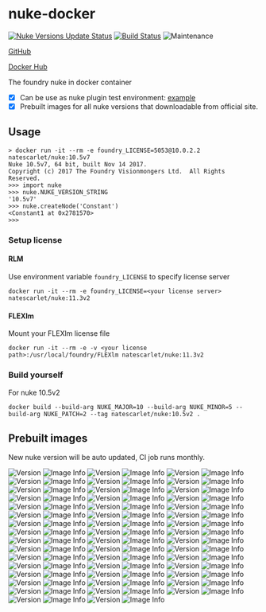 # nuke-docker

[![Nuke Versions Update Status](https://github.com/NateScarlet/nuke-docker/workflows/update-nuke-versions/badge.svg)](https://github.com/NateScarlet/nuke-docker/actions?query=workflow%3Aupdate-nuke-versions)
[![Build Status](https://img.shields.io/circleci/project/github/NateScarlet/nuke-docker.svg)](https://circleci.com/gh/NateScarlet/nuke-docker)
![Maintenance](https://img.shields.io/maintenance/yes/2020.svg)

[GitHub](https://github.com/NateScarlet/nuke-docker)

[Docker Hub](https://hub.docker.com/r/natescarlet/nuke)

The foundry nuke in docker container

- [x] Can be use as nuke plugin test environment: [example](https://github.com/WuLiFang/Nuke/blob/69239d67ba8b5457c949ce29a5362711c242ac4a/.drone.yml)
- [x] Prebuilt images for all nuke versions that downloadable from official site.

## Usage

```shell
> docker run -it --rm -e foundry_LICENSE=5053@10.0.2.2 natescarlet/nuke:10.5v7
Nuke 10.5v7, 64 bit, built Nov 14 2017.
Copyright (c) 2017 The Foundry Visionmongers Ltd.  All Rights Reserved.
>>> import nuke
>>> nuke.NUKE_VERSION_STRING
'10.5v7'
>>> nuke.createNode('Constant')
<Constant1 at 0x2781570>
>>>
```

### Setup license

#### RLM

Use environment variable `foundry_LICENSE` to specify license server

```shell
docker run -it --rm -e foundry_LICENSE=<your license server> natescarlet/nuke:11.3v2
```

#### FLEXlm

Mount your FLEXlm license file

```shell
docker run -it --rm -e -v <your license path>:/usr/local/foundry/FLEXlm natescarlet/nuke:11.3v2
```

### Build yourself

For nuke 10.5v2

```shell
docker build --build-arg NUKE_MAJOR=10 --build-arg NUKE_MINOR=5 --build-arg NUKE_PATCH=2 --tag natescarlet/nuke:10.5v2 .
```

## Prebuilt images

New nuke version will be auto updated, CI job runs monthly.

<!-- image badges start -->

![Version](https://images.microbadger.com/badges/version/natescarlet/nuke:9.0v1.svg)
![Image Info](https://images.microbadger.com/badges/image/natescarlet/nuke:9.0v1.svg)
![Version](https://images.microbadger.com/badges/version/natescarlet/nuke:9.0v2.svg)
![Image Info](https://images.microbadger.com/badges/image/natescarlet/nuke:9.0v2.svg)
![Version](https://images.microbadger.com/badges/version/natescarlet/nuke:9.0v3.svg)
![Image Info](https://images.microbadger.com/badges/image/natescarlet/nuke:9.0v3.svg)
![Version](https://images.microbadger.com/badges/version/natescarlet/nuke:9.0v4.svg)
![Image Info](https://images.microbadger.com/badges/image/natescarlet/nuke:9.0v4.svg)
![Version](https://images.microbadger.com/badges/version/natescarlet/nuke:9.0v5.svg)
![Image Info](https://images.microbadger.com/badges/image/natescarlet/nuke:9.0v5.svg)
![Version](https://images.microbadger.com/badges/version/natescarlet/nuke:9.0v6.svg)
![Image Info](https://images.microbadger.com/badges/image/natescarlet/nuke:9.0v6.svg)
![Version](https://images.microbadger.com/badges/version/natescarlet/nuke:9.0v7.svg)
![Image Info](https://images.microbadger.com/badges/image/natescarlet/nuke:9.0v7.svg)
![Version](https://images.microbadger.com/badges/version/natescarlet/nuke:9.0v8.svg)
![Image Info](https://images.microbadger.com/badges/image/natescarlet/nuke:9.0v8.svg)
![Version](https://images.microbadger.com/badges/version/natescarlet/nuke:9.0v9.svg)
![Image Info](https://images.microbadger.com/badges/image/natescarlet/nuke:9.0v9.svg)
![Version](https://images.microbadger.com/badges/version/natescarlet/nuke:10.0v1.svg)
![Image Info](https://images.microbadger.com/badges/image/natescarlet/nuke:10.0v1.svg)
![Version](https://images.microbadger.com/badges/version/natescarlet/nuke:10.0v2.svg)
![Image Info](https://images.microbadger.com/badges/image/natescarlet/nuke:10.0v2.svg)
![Version](https://images.microbadger.com/badges/version/natescarlet/nuke:10.0v3.svg)
![Image Info](https://images.microbadger.com/badges/image/natescarlet/nuke:10.0v3.svg)
![Version](https://images.microbadger.com/badges/version/natescarlet/nuke:10.0v4.svg)
![Image Info](https://images.microbadger.com/badges/image/natescarlet/nuke:10.0v4.svg)
![Version](https://images.microbadger.com/badges/version/natescarlet/nuke:10.0v5.svg)
![Image Info](https://images.microbadger.com/badges/image/natescarlet/nuke:10.0v5.svg)
![Version](https://images.microbadger.com/badges/version/natescarlet/nuke:10.0v6.svg)
![Image Info](https://images.microbadger.com/badges/image/natescarlet/nuke:10.0v6.svg)
![Version](https://images.microbadger.com/badges/version/natescarlet/nuke:10.5v1.svg)
![Image Info](https://images.microbadger.com/badges/image/natescarlet/nuke:10.5v1.svg)
![Version](https://images.microbadger.com/badges/version/natescarlet/nuke:10.5v2.svg)
![Image Info](https://images.microbadger.com/badges/image/natescarlet/nuke:10.5v2.svg)
![Version](https://images.microbadger.com/badges/version/natescarlet/nuke:10.5v3.svg)
![Image Info](https://images.microbadger.com/badges/image/natescarlet/nuke:10.5v3.svg)
![Version](https://images.microbadger.com/badges/version/natescarlet/nuke:10.5v4.svg)
![Image Info](https://images.microbadger.com/badges/image/natescarlet/nuke:10.5v4.svg)
![Version](https://images.microbadger.com/badges/version/natescarlet/nuke:10.5v5.svg)
![Image Info](https://images.microbadger.com/badges/image/natescarlet/nuke:10.5v5.svg)
![Version](https://images.microbadger.com/badges/version/natescarlet/nuke:10.5v6.svg)
![Image Info](https://images.microbadger.com/badges/image/natescarlet/nuke:10.5v6.svg)
![Version](https://images.microbadger.com/badges/version/natescarlet/nuke:10.5v7.svg)
![Image Info](https://images.microbadger.com/badges/image/natescarlet/nuke:10.5v7.svg)
![Version](https://images.microbadger.com/badges/version/natescarlet/nuke:10.5v8.svg)
![Image Info](https://images.microbadger.com/badges/image/natescarlet/nuke:10.5v8.svg)
![Version](https://images.microbadger.com/badges/version/natescarlet/nuke:11.0v1.svg)
![Image Info](https://images.microbadger.com/badges/image/natescarlet/nuke:11.0v1.svg)
![Version](https://images.microbadger.com/badges/version/natescarlet/nuke:11.0v2.svg)
![Image Info](https://images.microbadger.com/badges/image/natescarlet/nuke:11.0v2.svg)
![Version](https://images.microbadger.com/badges/version/natescarlet/nuke:11.0v3.svg)
![Image Info](https://images.microbadger.com/badges/image/natescarlet/nuke:11.0v3.svg)
![Version](https://images.microbadger.com/badges/version/natescarlet/nuke:11.0v4.svg)
![Image Info](https://images.microbadger.com/badges/image/natescarlet/nuke:11.0v4.svg)
![Version](https://images.microbadger.com/badges/version/natescarlet/nuke:11.1v1.svg)
![Image Info](https://images.microbadger.com/badges/image/natescarlet/nuke:11.1v1.svg)
![Version](https://images.microbadger.com/badges/version/natescarlet/nuke:11.1v2.svg)
![Image Info](https://images.microbadger.com/badges/image/natescarlet/nuke:11.1v2.svg)
![Version](https://images.microbadger.com/badges/version/natescarlet/nuke:11.1v3.svg)
![Image Info](https://images.microbadger.com/badges/image/natescarlet/nuke:11.1v3.svg)
![Version](https://images.microbadger.com/badges/version/natescarlet/nuke:11.1v4.svg)
![Image Info](https://images.microbadger.com/badges/image/natescarlet/nuke:11.1v4.svg)
![Version](https://images.microbadger.com/badges/version/natescarlet/nuke:11.1v5.svg)
![Image Info](https://images.microbadger.com/badges/image/natescarlet/nuke:11.1v5.svg)
![Version](https://images.microbadger.com/badges/version/natescarlet/nuke:11.1v6.svg)
![Image Info](https://images.microbadger.com/badges/image/natescarlet/nuke:11.1v6.svg)
![Version](https://images.microbadger.com/badges/version/natescarlet/nuke:11.2v1.svg)
![Image Info](https://images.microbadger.com/badges/image/natescarlet/nuke:11.2v1.svg)
![Version](https://images.microbadger.com/badges/version/natescarlet/nuke:11.2v2.svg)
![Image Info](https://images.microbadger.com/badges/image/natescarlet/nuke:11.2v2.svg)
![Version](https://images.microbadger.com/badges/version/natescarlet/nuke:11.2v3.svg)
![Image Info](https://images.microbadger.com/badges/image/natescarlet/nuke:11.2v3.svg)
![Version](https://images.microbadger.com/badges/version/natescarlet/nuke:11.2v4.svg)
![Image Info](https://images.microbadger.com/badges/image/natescarlet/nuke:11.2v4.svg)
![Version](https://images.microbadger.com/badges/version/natescarlet/nuke:11.2v5.svg)
![Image Info](https://images.microbadger.com/badges/image/natescarlet/nuke:11.2v5.svg)
![Version](https://images.microbadger.com/badges/version/natescarlet/nuke:11.2v6.svg)
![Image Info](https://images.microbadger.com/badges/image/natescarlet/nuke:11.2v6.svg)
![Version](https://images.microbadger.com/badges/version/natescarlet/nuke:11.2v7.svg)
![Image Info](https://images.microbadger.com/badges/image/natescarlet/nuke:11.2v7.svg)
![Version](https://images.microbadger.com/badges/version/natescarlet/nuke:11.3v1.svg)
![Image Info](https://images.microbadger.com/badges/image/natescarlet/nuke:11.3v1.svg)
![Version](https://images.microbadger.com/badges/version/natescarlet/nuke:11.3v2.svg)
![Image Info](https://images.microbadger.com/badges/image/natescarlet/nuke:11.3v2.svg)
![Version](https://images.microbadger.com/badges/version/natescarlet/nuke:11.3v3.svg)
![Image Info](https://images.microbadger.com/badges/image/natescarlet/nuke:11.3v3.svg)
![Version](https://images.microbadger.com/badges/version/natescarlet/nuke:11.3v4.svg)
![Image Info](https://images.microbadger.com/badges/image/natescarlet/nuke:11.3v4.svg)
![Version](https://images.microbadger.com/badges/version/natescarlet/nuke:11.3v5.svg)
![Image Info](https://images.microbadger.com/badges/image/natescarlet/nuke:11.3v5.svg)
![Version](https://images.microbadger.com/badges/version/natescarlet/nuke:11.3v6.svg)
![Image Info](https://images.microbadger.com/badges/image/natescarlet/nuke:11.3v6.svg)
![Version](https://images.microbadger.com/badges/version/natescarlet/nuke:12.0v1.svg)
![Image Info](https://images.microbadger.com/badges/image/natescarlet/nuke:12.0v1.svg)

<!-- image badges end -->
